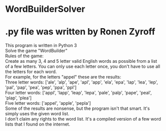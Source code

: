# WordBuilderSolver
# .py file was written by Ronen Zyroff
This program is written in Python 3\
Solve the game "WordBuilder"\
Rules of the game:\
Create as many 3, 4 and 5 letter valid English words as possible from a list of a few letters. You can only use each letter once, you don't have to use all the letters for each word.\
For example, for the letters "appel" these are the results:\
Three letter words: ['ale', 'alp', 'ape', 'apl', 'app', 'ela', 'epa', 'lap', 'lea', 'lep', 'pal', 'pap', 'pea', 'pep', 'ppa', 'ppl']\
Four letter words: ['appl', 'lapp', 'leap', 'lepa', 'pale', 'palp', 'pape', 'peal', 'plap', 'plea']\
Five letter words: ['appel', 'apple', 'pepla']\
Some of the results are nonsense, but the program isn't that smart. It's simply uses the given word list.\
I don't claim any rights to the word list. It's a compiled version of a few word lists that I found on the internet.
